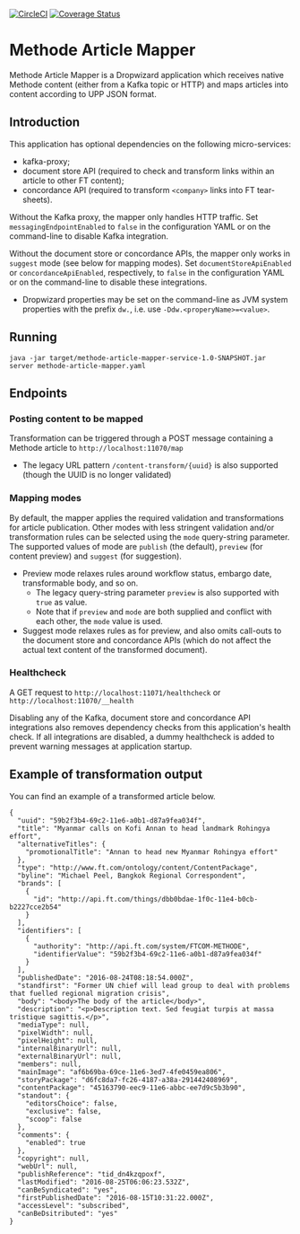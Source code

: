 [![CircleCI](https://circleci.com/gh/Financial-Times/methode-article-mapper.svg?style=svg)](https://circleci.com/gh/Financial-Times/methode-article-mapper) [![Coverage Status](https://coveralls.io/repos/github/Financial-Times/methode-article-mapper/badge.svg)](https://coveralls.io/github/Financial-Times/methode-article-mapper)

# Methode Article Mapper
Methode Article Mapper is a Dropwizard application which receives native Methode content (either from a Kafka topic or HTTP) and maps articles into content according to UPP JSON format.

## Introduction
This application has optional dependencies on the following micro-services:
* kafka-proxy;
* document store API (required to check and transform links within an article to other FT content);
* concordance API (required to transform `<company>` links into FT tear-sheets).

Without the Kafka proxy, the mapper only handles HTTP traffic. Set `messagingEndpointEnabled` to `false` in the configuration YAML or on the command-line to disable Kafka integration.

Without the document store or concordance APIs, the mapper only works in `suggest` mode (see below for mapping modes). Set `documentStoreApiEnabled` or `concordanceApiEnabled`, respectively, to `false` in the configuration YAML or on the command-line to disable these integrations.

* Dropwizard properties may be set on the command-line as JVM system properties with the prefix `dw.`, i.e. use `-Ddw.<properyName>=<value>`.

## Running

`java -jar target/methode-article-mapper-service-1.0-SNAPSHOT.jar server methode-article-mapper.yaml`

## Endpoints

### Posting content to be mapped

Transformation can be triggered through a POST message containing a Methode article to `http://localhost:11070/map`
* The legacy URL pattern `/content-transform/{uuid}` is also supported (though the UUID is no longer validated)

### Mapping modes
By default, the mapper applies the required validation and transformations for article publication. Other modes with less stringent validation and/or transformation rules can be selected using the `mode` query-string parameter. The supported values of mode are `publish` (the default), `preview` (for content preview) and `suggest` (for suggestion).
* Preview mode relaxes rules around workflow status, embargo date, transformable body, and so on.
    * The legacy query-string parameter `preview` is also supported with `true` as value.
    * Note that if `preview` and `mode` are both supplied and conflict with each other, the `mode` value is used. 
* Suggest mode relaxes rules as for preview, and also omits call-outs to the document store and concordance APIs (which do not affect the actual text content of the transformed document).

### Healthcheck

A GET request to `http://localhost:11071/healthcheck` or `http://localhost:11070/__health`

Disabling any of the Kafka, document store and concordance API integrations also removes dependency checks from this application's health check. If all integrations are disabled, a dummy healthcheck is added to prevent warning messages at application startup.

## Example of transformation output 

You can find an example of a transformed article below. 

```
{
  "uuid": "59b2f3b4-69c2-11e6-a0b1-d87a9fea034f",
  "title": "Myanmar calls on Kofi Annan to head landmark Rohingya effort",
  "alternativeTitles": {
    "promotionalTitle": "Annan to head new Myanmar Rohingya effort"
  },
  "type": "http://www.ft.com/ontology/content/ContentPackage",
  "byline": "Michael Peel, Bangkok Regional Correspondent",
  "brands": [
    {
      "id": "http://api.ft.com/things/dbb0bdae-1f0c-11e4-b0cb-b2227cce2b54"
    }
  ],
  "identifiers": [
    {
      "authority": "http://api.ft.com/system/FTCOM-METHODE",
      "identifierValue": "59b2f3b4-69c2-11e6-a0b1-d87a9fea034f"
    }
  ],
  "publishedDate": "2016-08-24T08:18:54.000Z",
  "standfirst": "Former UN chief will lead group to deal with problems that fuelled regional migration crisis",
  "body": "<body>The body of the article</body>",
  "description": "<p>Description text. Sed feugiat turpis at massa tristique sagittis.</p>",
  "mediaType": null,
  "pixelWidth": null,
  "pixelHeight": null,
  "internalBinaryUrl": null,
  "externalBinaryUrl": null,
  "members": null,
  "mainImage": "af6b69ba-69ce-11e6-3ed7-4fe0459ea806",
  "storyPackage": "d6fc8da7-fc26-4187-a38a-291442408969",
  "contentPackage": "45163790-eec9-11e6-abbc-ee7d9c5b3b90",
  "standout": {
    "editorsChoice": false,
    "exclusive": false,
    "scoop": false
  },
  "comments": {
    "enabled": true
  },
  "copyright": null,
  "webUrl": null,
  "publishReference": "tid_dn4kzqpoxf",
  "lastModified": "2016-08-25T06:06:23.532Z",
  "canBeSyndicated": "yes",
  "firstPublishedDate": "2016-08-15T10:31:22.000Z",
  "accessLevel": "subscribed",
  "canBeDsitributed": "yes"
}
```

